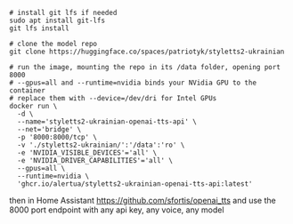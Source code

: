 ```
# install git lfs if needed
sudo apt install git-lfs
git lfs install

# clone the model repo
git clone https://huggingface.co/spaces/patriotyk/styletts2-ukrainian

# run the image, mounting the repo in its /data folder, opening port 8000
# --gpus=all and --runtime=nvidia binds your NVidia GPU to the container
# replace them with --device=/dev/dri for Intel GPUs
docker run \
  -d \
  --name='styletts2-ukrainian-openai-tts-api' \
  --net='bridge' \
  -p '8000:8000/tcp' \
  -v './styletts2-ukrainian/':'/data':'ro' \
  -e 'NVIDIA_VISIBLE_DEVICES'='all' \
  -e 'NVIDIA_DRIVER_CAPABILITIES'='all' \
  --gpus=all \
  --runtime=nvidia \
  'ghcr.io/alertua/styletts2-ukrainian-openai-tts-api:latest'
```

then in Home Assistant
https://github.com/sfortis/openai_tts
and use the 8000 port endpoint with any api key, any voice, any model
